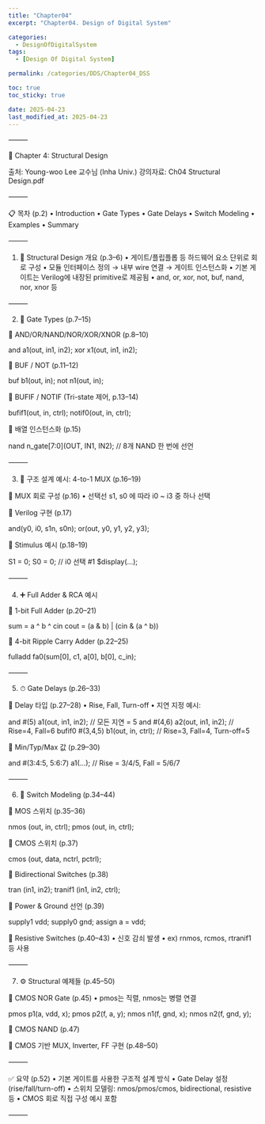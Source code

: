 ```yaml
---
title: "Chapter04"
excerpt: "Chapter04. Design of Digital System"

categories:
  - DesignOfDigitalSystem
tags:
  - [Design Of Digital System]

permalink: /categories/DDS/Chapter04_DSS

toc: true
toc_sticky: true

date: 2025-04-23
last_modified_at: 2025-04-23
---
```




⸻

🧱 Chapter 4: Structural Design

출처: Young-woo Lee 교수님 (Inha Univ.)
강의자료: Ch04 Structural Design.pdf

⸻

📋 목차 (p.2)
	•	Introduction
	•	Gate Types
	•	Gate Delays
	•	Switch Modeling
	•	Examples
	•	Summary

⸻

1. 🔩 Structural Design 개요 (p.3–6)
	•	게이트/플립플롭 등 하드웨어 요소 단위로 회로 구성
	•	모듈 인터페이스 정의 → 내부 wire 연결 → 게이트 인스턴스화
	•	기본 게이트는 Verilog에 내장된 primitive로 제공됨
	•	and, or, xor, not, buf, nand, nor, xnor 등

⸻

2. 🔧 Gate Types (p.7–15)

🔹 AND/OR/NAND/NOR/XOR/XNOR (p.8–10)

and a1(out, in1, in2);
xor x1(out, in1, in2);

🔹 BUF / NOT (p.11–12)

buf b1(out, in);
not n1(out, in);

🔹 BUFIF / NOTIF (Tri-state 제어, p.13–14)

bufif1(out, in, ctrl);
notif0(out, in, ctrl);

🔹 배열 인스턴스화 (p.15)

nand n_gate[7:0](OUT, IN1, IN2); // 8개 NAND 한 번에 선언



⸻

3. 🔀 구조 설계 예시: 4-to-1 MUX (p.16–19)

🔹 MUX 회로 구성 (p.16)
	•	선택선 s1, s0 에 따라 i0 ~ i3 중 하나 선택

🔹 Verilog 구현 (p.17)

and(y0, i0, s1n, s0n);
or(out, y0, y1, y2, y3);

🔹 Stimulus 예시 (p.18–19)

S1 = 0; S0 = 0; // i0 선택
#1 $display(...);



⸻

4. ➕ Full Adder & RCA 예시

🔹 1-bit Full Adder (p.20–21)

sum = a ^ b ^ cin
cout = (a & b) | (cin & (a ^ b))

🔹 4-bit Ripple Carry Adder (p.22–25)

fulladd fa0(sum[0], c1, a[0], b[0], c_in);



⸻

5. ⏱ Gate Delays (p.26–33)

🔹 Delay 타입 (p.27–28)
	•	Rise, Fall, Turn-off
	•	지연 지정 예시:

and #(5) a1(out, in1, in2);        // 모든 지연 = 5
and #(4,6) a2(out, in1, in2);      // Rise=4, Fall=6
bufif0 #(3,4,5) b1(out, in, ctrl); // Rise=3, Fall=4, Turn-off=5

🔹 Min/Typ/Max 값 (p.29–30)

and #(3:4:5, 5:6:7) a1(...); // Rise = 3/4/5, Fall = 5/6/7



⸻

6. 🔌 Switch Modeling (p.34–44)

🔹 MOS 스위치 (p.35–36)

nmos (out, in, ctrl);
pmos (out, in, ctrl);

🔹 CMOS 스위치 (p.37)

cmos (out, data, nctrl, pctrl);

🔹 Bidirectional Switches (p.38)

tran (in1, in2);
tranif1 (in1, in2, ctrl);

🔹 Power & Ground 선언 (p.39)

supply1 vdd;
supply0 gnd;
assign a = vdd;

🔹 Resistive Switches (p.40–43)
	•	신호 감쇠 발생
	•	ex) rnmos, rcmos, rtranif1 등 사용

⸻

7. ⚙️ Structural 예제들 (p.45–50)

🔹 CMOS NOR Gate (p.45)
	•	pmos는 직렬, nmos는 병렬 연결

pmos p1(a, vdd, x); pmos p2(f, a, y);
nmos n1(f, gnd, x); nmos n2(f, gnd, y);

🔹 CMOS NAND (p.47)

🔹 CMOS 기반 MUX, Inverter, FF 구현 (p.48–50)

⸻

✅ 요약 (p.52)
	•	기본 게이트를 사용한 구조적 설계 방식
	•	Gate Delay 설정 (rise/fall/turn-off)
	•	스위치 모델링: nmos/pmos/cmos, bidirectional, resistive 등
	•	CMOS 회로 직접 구성 예시 포함

⸻

